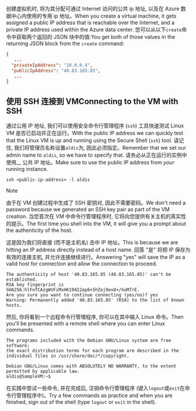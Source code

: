 <span data-ttu-id="c3031-101">创建虚拟机时, 将为其分配可通过 Internet 访问的公共 ip 地址, 以及在 Azure 数据中心内使用的专用 ip 地址。</span><span class="sxs-lookup"><span data-stu-id="c3031-101">When you create a virtual machine, it gets assigned a public IP address that is reachable over the Internet, and a private IP address used within the Azure data center.</span></span> <span data-ttu-id="c3031-102">您可以从以下`create`命令中获取两个返回的 JSON 块中的值:</span><span class="sxs-lookup"><span data-stu-id="c3031-102">You get both of those values in the returning JSON block from the `create` command:</span></span>

```json
{
   ...
  "privateIpAddress": "10.0.0.4",
  "publicIpAddress": "40.83.165.85",
   ...
}
```

## <a name="connecting-to-the-vm-with-ssh"></a><span data-ttu-id="c3031-103">使用 SSH 连接到 VM</span><span class="sxs-lookup"><span data-stu-id="c3031-103">Connecting to the VM with SSH</span></span>

<span data-ttu-id="c3031-104">通过公用 IP 地址, 我们可以使用安全命令行管理程序 (`ssh`) 工具快速测试 Linux VM 是否已启动并正在运行。</span><span class="sxs-lookup"><span data-stu-id="c3031-104">With the public IP address we can quickly test that the Linux VM is up and running using the Secure Shell (`ssh`) tool.</span></span> <span data-ttu-id="c3031-105">请记住, 我们将管理员名称设置`aldis`为, 因此必须指定。</span><span class="sxs-lookup"><span data-stu-id="c3031-105">Remember that we set our admin name to `aldis`, so we have to specify that.</span></span> <span data-ttu-id="c3031-106">请务必从正在运行的实例中使用__ 公共 IP 地址。</span><span class="sxs-lookup"><span data-stu-id="c3031-106">Make sure to use the public IP address from _your_ running instance.</span></span>

```azurecli
ssh <public-ip-address> -l aldis
```

> [!NOTE]
> <span data-ttu-id="c3031-107">由于在 VM 创建过程中生成了 SSH 密钥对, 因此不需要密码。</span><span class="sxs-lookup"><span data-stu-id="c3031-107">We don't need a password because we generated an SSH key pair as part of the VM creation.</span></span> <span data-ttu-id="c3031-108">当您首次在 VM 中命令行管理程序时, 它将向您提供有关主机的真实性的提示。</span><span class="sxs-lookup"><span data-stu-id="c3031-108">The first time you shell into the VM, it will give you a prompt about the authenticity of the host.</span></span> 
> 
> <span data-ttu-id="c3031-109">这是因为我们将直接 (而不是主机名) 击中 IP 地址。</span><span class="sxs-lookup"><span data-stu-id="c3031-109">This is because we are hitting an IP address directly instead of a host name.</span></span> <span data-ttu-id="c3031-110">回答 "是" 将把 IP 保存为有效的连接主机, 并允许连接继续进行。</span><span class="sxs-lookup"><span data-stu-id="c3031-110">Answering "yes" will save the IP as a valid host for connection and allow the connection to proceed.</span></span>

```output
The authenticity of host '40.83.165.85 (40.83.165.85)' can't be established.
RSA key fingerprint is SHA256:hlFnTCAzgWVFiMxHK194I2ap6+5hZoj9ex8+/hoM7rE.
Are you sure you want to continue connecting (yes/no)? yes
Warning: Permanently added '40.83.165.85' (RSA) to the list of known hosts.
```

<span data-ttu-id="c3031-111">然后, 你将看到一个远程命令行管理程序, 你可以在其中输入 Linux 命令。</span><span class="sxs-lookup"><span data-stu-id="c3031-111">Then you'll be presented with a remote shell where you can enter Linux commands.</span></span>

```output
The programs included with the Debian GNU/Linux system are free software;
the exact distribution terms for each program are described in the
individual files in /usr/share/doc/*/copyright.

Debian GNU/Linux comes with ABSOLUTELY NO WARRANTY, to the extent
permitted by applicable law.
aldis@SampleVM:~$
```

<span data-ttu-id="c3031-112">在实践中尝试一些命令, 并在完成后, 注销命令行管理程序 (键入`logout`或`exit`在命令行管理程序中)。</span><span class="sxs-lookup"><span data-stu-id="c3031-112">Try a few commands as practice and when you are finished, sign out of the shell (type `logout` or `exit` in the shell).</span></span>